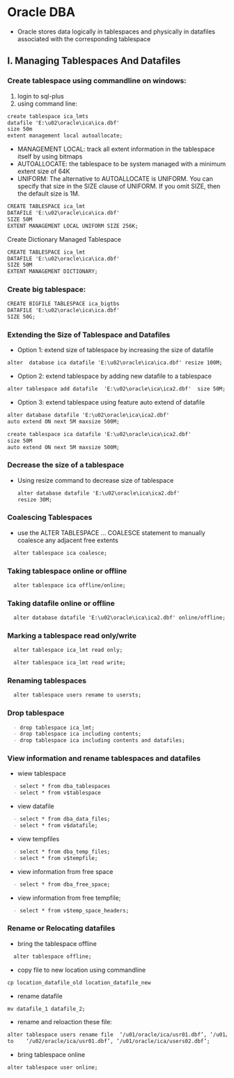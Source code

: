 # Oracle DBA
- Oracle stores data logically in tablespaces and physically in datafiles associated with the corresponding tablespace
## I. Managing Tablespaces And Datafiles
### Create tablespace using commandline on windows:
  1. login to sql-plus
  2. using command line:
```markdown
create tablespace ica_lmts 
datafile 'E:\u02\oracle\ica\ica.dbf' 
size 50m 
extent management local autoallocate;
```
  - MANAGEMENT LOCAL: track all extent information in the tablespace itself by using bitmaps
  - AUTOALLOCATE: the tablespace to be system managed with a minimum extent size of 64K
  - UNIFORM: The alternative to AUTOALLOCATE is UNIFORM. You can specify that size in the SIZE clause of UNIFORM. If you omit SIZE, then    the default size is 1M. 
 ```markdown
CREATE TABLESPACE ica_lmt 
DATAFILE 'E:\u02\oracle\ica\ica.dbf' 
SIZE 50M 
EXTENT MANAGEMENT LOCAL UNIFORM SIZE 256K; 
```
Create Dictionary Managed Tablespace
 ```markdown
CREATE TABLESPACE ica_lmt 
DATAFILE 'E:\u02\oracle\ica\ica.dbf' 
SIZE 50M 
EXTENT MANAGEMENT DICTIONARY;
```
### Create big tablespace:
```markdown
CREATE BIGFILE TABLESPACE ica_bigtbs  
DATAFILE 'E:\u02\oracle\ica\ica.dbf' 
SIZE 50G;
```

### Extending the Size of Tablespace and Datafiles
  - Option 1: extend size of tablespace by increasing the size of datafile
 ```markdown
 alter  database ica datafile 'E:\u02\oracle\ica\ica.dbf' resize 100M;
 ```
  - Option 2: extend tablespace by adding new datafile to a tablespace
  ```markdown
  alter tablespace add datafile  'E:\u02\oracle\ica\ica2.dbf'  size 50M;
  ```
  - Option 3: extend tablespace using feature auto extend of datafile
  ```markdown 
  alter database datafile 'E:\u02\oracle\ica\ica2.dbf' 
  auto extend ON next 5M maxsize 500M;
  ```
  ```markdown
  create tablespace ica datafile 'E:\u02\oracle\ica\ica2.dbf' 
  size 50M
  auto extend ON next 5M maxsize 500M;
```
### Decrease the size of a tablespace
- Using resize command to decrease size of tablespace
  ```markdown
  alter database datafile 'E:\u02\oracle\ica\ica2.dbf'      
  resize 30M;
  ```
### Coalescing Tablespaces
- use the ALTER TABLESPACE ... COALESCE statement to manually coalesce any adjacent free extents
```markdown
  alter tablespace ica coalesce;
```

### Taking tablespace online or offline
```markdown
  alter tablespace ica offline/online;
```
### Taking datafile online or offline
```markdown
  alter database datafile 'E:\u02\oracle\ica\ica2.dbf' online/offline;
```

### Marking a tablespace read only/write
```markdown
  alter tablespace ica_lmt read only;
```

```markdown
  alter tablespace ica_lmt read write;
```

### Renaming  tablespaces
```markdown
  alter tablespace users rename to usersts;
```

### Drop tablespace
```markdown
  - drop tablespace ica_lmt;
  - drop tablespace ica including contents;
  - drop tablespace ica including contents and datafiles;
```
### View information and rename tablespaces and datafiles
  - wiew tablespace
``` markdown
  - select * from dba_tablespaces 
  - select * from v$tablespace
```
  - view datafile
```markdown  
  - select * from dba_data_files;
  - select * from v$datafile;
```
  - view tempfiles
```markdown
  - select * from dba_temp_files;
  - select * from v$tempfile;
```
  - view information from free space
```markdown
  - select * from dba_free_space;
```
  - view information from free tempfile;
```markdown
  - select * from v$temp_space_headers;
```

### Rename or Relocating datafiles
  - bring  the tablespace offline
  ```markdown
    alter tablespace offline;
  ```
  - copy file to new location using commandline
  ``` markdown
  cp location_datafile_old location_datafile_new
  ```
  - rename datafile
  ``` markdown
  mv datafile_1 datafile_2;
  ```
  
  - rename and reloaction these file:
  ``` markdown
  alter tablespace users rename file  ‘/u01/oracle/ica/usr01.dbf’, ‘/u01/oracle/ica/usr02.dbf’ 
  to	‘/u02/oracle/ica/usr01.dbf’, ’/u01/oracle/ica/users02.dbf’;
  ```
  - bring tablespace online
  ```markdown
  alter tablespace user online;
  ```


